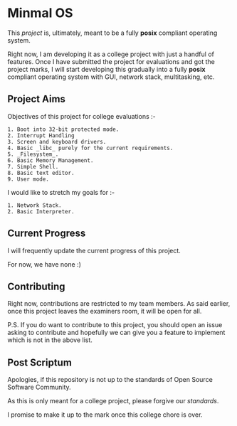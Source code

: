 # Minmal OS

This _project_ is, ultimately, meant to be a fully **posix** compliant operating system.

Right now, I am developing it as a college project with just a handful of features.
Once I have submitted the project for evaluations and got the project marks, I will start
developing this gradually into a fully **posix** compliant operating system with GUI, network stack,
multitasking, etc.

## Project Aims

Objectives of this project for college evaluations :-

	1. Boot into 32-bit protected mode.
	2. Interrupt Handling
	3. Screen and keyboard drivers.
	4. Basic _libc_ purely for the current requirements.
	5. _Filesystem_.
	6. Basic Memory Management.
	7. Simple Shell.
	8. Basic text editor.
	9. User mode.

I would like to stretch my goals for :-

	1. Network Stack.
	2. Basic Interpreter.

## Current Progress

I will frequently update the current progress of this project.

For now, we have none :)

## Contributing

Right now, contributions are restricted to my team members.
As said earlier, once this project leaves the examiners room, it will be open
for all.

P.S. If you do want to contribute to this project, you should open an issue asking to contribute
and hopefully we can give you a feature to implement which is not in the above list.

## Post Scriptum

Apologies, if this repository is not up to the standards of Open Source Software Community.

As this is only meant for a college project, please forgive our _standards_.

I promise to make it up to the mark once this college chore is over.
